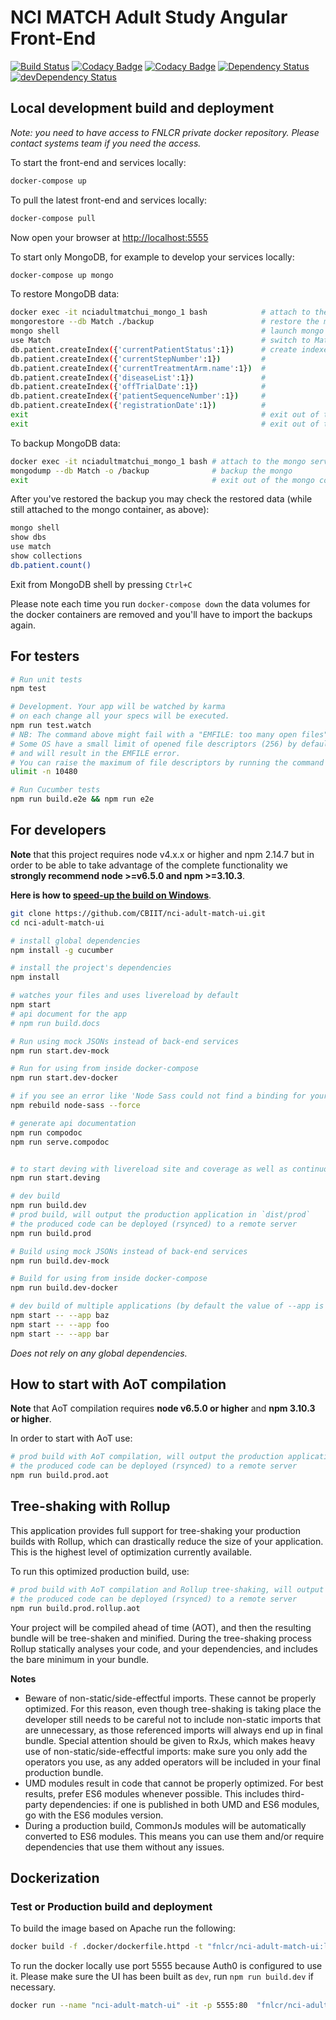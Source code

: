 # NCI MATCH Adult Study Angular Front-End

[![Build Status](https://travis-ci.org/CBIIT/nci-adult-match-ui.svg?branch=master)](https://travis-ci.org/CBIIT/nci-adult-match-ui)
[![Codacy Badge](https://api.codacy.com/project/badge/Grade/d0059ed74fc241c3adc2da283aa0b7a9)](https://www.codacy.com/app/matchbox/nci-adult-match-ui?utm_source=github.com&amp;utm_medium=referral&amp;utm_content=CBIIT/nci-adult-match-ui&amp;utm_campaign=Badge_Grade)
[![Codacy Badge](https://api.codacy.com/project/badge/Coverage/d0059ed74fc241c3adc2da283aa0b7a9)](https://www.codacy.com/app/matchbox/nci-adult-match-ui?utm_source=github.com&utm_medium=referral&utm_content=CBIIT/nci-adult-match-ui&utm_campaign=Badge_Coverage)
[![Dependency Status](https://david-dm.org/CBIIT/nci-adult-match-ui.svg)](https://david-dm.org/CBIIT/nci-adult-match-ui)
[![devDependency Status](https://david-dm.org/CBIIT/nci-adult-match-ui/dev-status.svg)](https://david-dm.org/CBIIT/nci-adult-match-ui?type=dev)

## Local development build and deployment

*Note: you need to have access to FNLCR private docker repository. Please contact systems team if you need the access.*

To start the front-end and services locally:

```bash
docker-compose up
```

To pull the latest front-end and services locally:

```bash
docker-compose pull
```

Now open your browser at [http://localhost:5555](http://localhost:5555)

To start only MongoDB, for example to develop your services locally:

```bash
docker-compose up mongo
```

To restore MongoDB data:

```bash
docker exec -it nciadultmatchui_mongo_1 bash            # attach to the mongo service of your docker-compose
mongorestore --db Match ./backup                        # restore the mongo dump
mongo shell                                             # launch mongo shell
use Match                                               # switch to Match database
db.patient.createIndex({'currentPatientStatus':1})      # create indexes
db.patient.createIndex({'currentStepNumber':1})         #
db.patient.createIndex({'currentTreatmentArm.name':1})  #
db.patient.createIndex({'diseaseList':1})               #
db.patient.createIndex({'offTrialDate':1})              #
db.patient.createIndex({'patientSequenceNumber':1})     #
db.patient.createIndex({'registrationDate':1})          #
exit                                                    # exit out of the mongo shell
exit                                                    # exit out of the mongo container into your terminal
```

To backup MongoDB data:

```bash
docker exec -it nciadultmatchui_mongo_1 bash # attach to the mongo service of your docker-compose
mongodump --db Match -o /backup              # backup the mongo
exit                                         # exit out of the mongo container into your terminal
```

After you've restored the backup you may check the restored data (while still attached to the mongo container, as above):

```bash
mongo shell
show dbs
use match
show collections
db.patient.count()
```

Exit from MongoDB shell by pressing `Ctrl+C`

Please note each time you run `docker-compose down` the data volumes for the docker containers are removed and you'll have to import the backups again.

## For testers

```bash
# Run unit tests
npm test

# Development. Your app will be watched by karma
# on each change all your specs will be executed.
npm run test.watch
# NB: The command above might fail with a "EMFILE: too many open files" error.
# Some OS have a small limit of opened file descriptors (256) by default
# and will result in the EMFILE error.
# You can raise the maximum of file descriptors by running the command below:
ulimit -n 10480

# Run Cucumber tests
npm run build.e2e && npm run e2e
```

## For developers

**Note** that this project requires node v4.x.x or higher and npm 2.14.7 but in order to be able to take advantage of the complete functionality we **strongly recommend node >=v6.5.0 and npm >=3.10.3**.

**Here is how to [speed-up the build on Windows](https://github.com/mgechev/angular-seed/wiki/Speed-up-the-build-on-Windows)**.

```bash
git clone https://github.com/CBIIT/nci-adult-match-ui.git
cd nci-adult-match-ui

# install global dependencies
npm install -g cucumber

# install the project's dependencies
npm install

# watches your files and uses livereload by default
npm start
# api document for the app
# npm run build.docs

# Run using mock JSONs instead of back-end services
npm run start.dev-mock

# Run for using from inside docker-compose
npm run start.dev-docker

# if you see an error like 'Node Sass could not find a binding for your current environment'
npm rebuild node-sass --force

# generate api documentation
npm run compodoc
npm run serve.compodoc


# to start deving with livereload site and coverage as well as continuous testing
npm run start.deving

# dev build
npm run build.dev
# prod build, will output the production application in `dist/prod`
# the produced code can be deployed (rsynced) to a remote server
npm run build.prod

# Build using mock JSONs instead of back-end services
npm run build.dev-mock

# Build for using from inside docker-compose
npm run build.dev-docker

# dev build of multiple applications (by default the value of --app is "app")
npm start -- --app baz
npm start -- --app foo
npm start -- --app bar
```
_Does not rely on any global dependencies._

## How to start with AoT compilation

**Note** that AoT compilation requires **node v6.5.0 or higher** and **npm 3.10.3 or higher**.

In order to start with AoT use:

```bash
# prod build with AoT compilation, will output the production application in `dist/prod`
# the produced code can be deployed (rsynced) to a remote server
npm run build.prod.aot
```

## Tree-shaking with Rollup

This application provides full support for tree-shaking your production builds with Rollup, which can drastically reduce the size of your application. This is the highest level of optimization currently available.

To run this optimized production build, use: 

```bash
# prod build with AoT compilation and Rollup tree-shaking, will output the production application in `dist/prod`
# the produced code can be deployed (rsynced) to a remote server
npm run build.prod.rollup.aot
```

Your project will be compiled ahead of time (AOT), and then the resulting bundle will be tree-shaken and minified. During the tree-shaking process Rollup statically analyses your code, and your dependencies, and includes the bare minimum in your bundle.

**Notes** 
- Beware of non-static/side-effectful imports. These cannot be properly optimized. For this reason, even though tree-shaking is taking place the developer still needs to be careful not to include non-static imports that are unnecessary, as those referenced imports will always end up in final bundle. Special attention should be given to RxJs, which makes heavy use of non-static/side-effectful imports: make sure you only add the operators you use, as any added operators will be included in your final production bundle.
- UMD modules result in code that cannot be properly optimized. For best results, prefer ES6 modules whenever possible. This includes third-party dependencies: if one is published in both UMD and ES6 modules, go with the ES6 modules version.
- During a production build, CommonJs modules will be automatically converted to ES6 modules. This means you can use them and/or require dependencies that use them without any issues.

## Dockerization

### Test or Production build and deployment

To build the image based on Apache run the following:

```bash
docker build -f .docker/dockerfile.httpd -t "fnlcr/nci-adult-match-ui:latest" .
```

To run the docker locally use port 5555 because Auth0 is configured to use it. Please make sure the UI has been built as `dev`, run `npm run build.dev` if necessary.

```bash
docker run --name "nci-adult-match-ui" -it -p 5555:80  "fnlcr/nci-adult-match-ui:latest"
```
